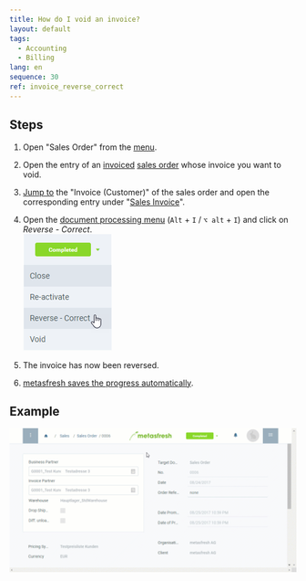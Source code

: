 ```yaml
---
title: How do I void an invoice?
layout: default
tags:
  - Accounting
  - Billing
lang: en
sequence: 30
ref: invoice_reverse_correct
---
```


## Steps
1. Open "Sales Order" from the [menu](Menu).
1. Open the entry of an [invoiced](Invoice_SalesOrder) [sales order](SalesOrder_recording) whose invoice you want to void.
1. [Jump to](JumptoviaSidebar) the "Invoice (Customer)" of the sales order and open the corresponding entry under "[Sales Invoice](Menu)".
1. Open the [document processing menu](StartAction#doc-processing) (`Alt` + `I` / `⌥ alt` + `I`) and click on *Reverse - Correct*.<br>
![](assets/DocStatus_reverse_correct.png)

1. The invoice has now been reversed.
1. [metasfresh saves the progress automatically](Saveindicator).

## Example
![](assets/Invoice_reverse_correct.gif)
